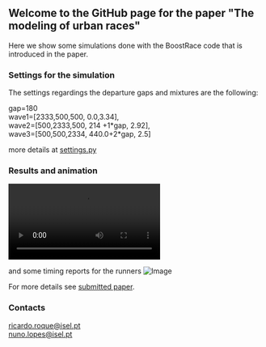 ## Welcome to the GitHub page for the paper "The modeling of urban races"

Here we show some simulations done with the BoostRace code that is introduced in the paper.

### Settings for the simulation
The settings regardings the departure gaps and mixtures are the following:

gap=180\
wave1=[2333,500,500, 0.0,3.34],\
wave2=[500,2333,500, 214 +1\*gap, 2.92],\
wave3=[500,500,2334,  440.0+2\*gap, 2.5]

more details at [settings.py](https://github.com/ndlopes-github/BoostRace/blob/main/python/settings.py)

### Results and animation
![Click to see animation](https://user-images.githubusercontent.com/58338787/157900110-efebdc3d-d6e0-471e-8544-a106e0083d1e.mp4) 

and some timing reports for the runners ![Image](https://user-images.githubusercontent.com/58338787/157908571-a7a7f7be-6be5-469c-b0b8-24f2478e7326.png)


For more details see [submitted paper]().

### Contacts
ricardo.roque@isel.pt\
nuno.lopes@isel.pt
